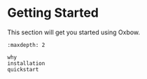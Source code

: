 # Getting Started

This section will get you started using Oxbow.

```{toctree}
:maxdepth: 2

why
installation
quickstart
```